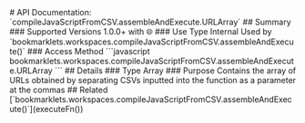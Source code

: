 <link rel="stylesheet" href="/APIDocs/main.css" type="text/css">
<!--Update Table of Contents when creating new pages in the API documentation.-->
# API Documentation: `compileJavaScriptFromCSV.assembleAndExecute.URLArray`
## Summary
### Supported Versions
1.0.0+ with <span class="inBrowser" title="Exclusive feature of inBrowser.js">&#127760;</span>
### Use Type
Internal  
Used by `bookmarklets.workspaces.compileJavaScriptFromCSV.assembleAndExecute()`
### Access Method
```javascript
bookmarklets.workspaces.compileJavaScriptFromCSV.assembleAndExecute.URLArray
```
## Details
### Type
Array
### Purpose
Contains the array of URLs obtained by separating CSVs inputted into the function as a parameter at the commas
## Related
[`bookmarklets.workspaces.compileJavaScriptFromCSV.assembleAndExecute()`](executeFn&#40;&#41;)